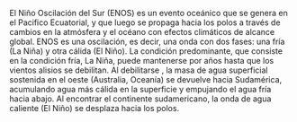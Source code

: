 El Niño Oscilación del Sur (ENOS) es un evento oceánico que se genera en el Pacifico Ecuatorial, y que luego se propaga hacia los polos a través de cambios en la atmósfera y el océano con efectos climáticos de alcance global. ENOS es una oscilación, es decir, una onda con dos fases: una fría (La Niña) y otra cálida (El Niño). La condición predominante, que consiste en la condición fría, La Niña, puede mantenerse por años hasta que los vientos alisios se debilitan. Al debilitarse ,  la masa de agua superficial sostenida en el oeste (Australia, Oceanía) se devuelve hacia Sudamérica, acumulando agua más cálida en la superficie y empujando el agua fría hacia abajo. Al encontrar el continente sudamericano, la onda de agua caliente (El Niño) se desplaza hacia los polos.
